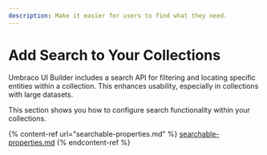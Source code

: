 ```yaml
---
description: Make it easier for users to find what they need.
---
```


# Add Search to Your Collections

Umbraco UI Builder includes a search API for filtering and locating specific entities within a collection. This enhances usability, especially in collections with large datasets.

This section shows you how to configure search functionality within your collections.

{% content-ref url="searchable-properties.md" %}
[searchable-properties.md](searchable-properties.md)
{% endcontent-ref %}
